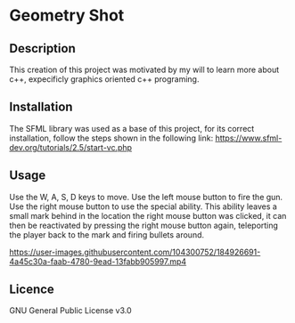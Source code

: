 # Geometry Shot

## Description

  This creation of this project was motivated by my will to learn more about c++, expecificly graphics oriented c++ programing.
  
## Installation

  The SFML library was used as a base of this project, for its correct installation, follow the steps shown in the following link: https://www.sfml-dev.org/tutorials/2.5/start-vc.php
  
## Usage

Use the W, A, S, D keys to move.
Use the left mouse button to fire the gun.
Use the right mouse button to use the special ability. This ability leaves a small mark behind in the location the right mouse button was clicked, it can then be reactivated by pressing the right mouse button again, teleporting the player back to the mark and firing bullets around.

https://user-images.githubusercontent.com/104300752/184926691-4a45c30a-faab-4780-9ead-13fabb905997.mp4

## Licence

  GNU General Public License v3.0
